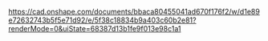 https://cad.onshape.com/documents/bbaca80455041ad670f176f2/w/d1e89e72632743b5f5e71d92/e/5f38c18834b9a403c60b2e81?renderMode=0&uiState=68387d13b1fe9f013e98c1a1
